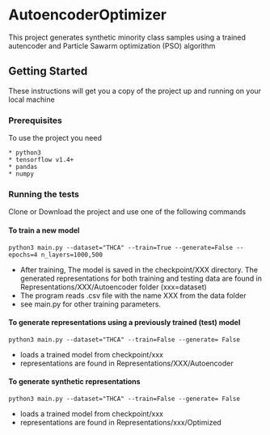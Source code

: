 # AutoencoderOptimizer

This project generates synthetic minority class samples using a trained  autencoder and Particle Sawarm optimization (PSO) algorithm

## Getting Started

These instructions will get you a copy of the project up and running on your local machine 
### Prerequisites

To use the project you need

```
* python3
* tensorflow v1.4+
* pandas
* numpy
```

### Running the tests

Clone or Download the project and use one of the following commands

#### To train a new model
```
python3 main.py --dataset="THCA" --train=True --generate=False --epochs=4 n_layers=1000,500
```
* After training, The model is saved in the checkpoint/XXX directory. The generated representations for both training and testing data are found in Representations/XXX/Autoencoder folder  (xxx=dataset)
* The program reads .csv file with the name XXX from the data folder
* see main.py for other training parameters.


#### To generate representations using a previously trained  (test) model
```
python3 main.py --dataset="THCA" --train=False --generate= False
```
* loads a trained model from checkpoint/xxx
* representations are found in Representations/XXX/Autoencoder
#### To generate synthetic representations
```
python3 main.py --dataset="THCA" --train=False --generate= False
```
* loads a trained model from checkpoint/xxx
* representations are found in Representations/xxx/Optimized 







